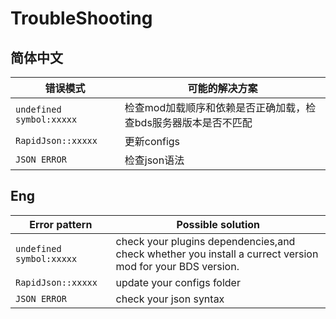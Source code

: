 # TroubleShooting

## 简体中文

| 错误模式 | 可能的解决方案 |
| - | - |
| `undefined symbol:xxxxx` | 检查mod加载顺序和依赖是否正确加载，检查bds服务器版本是否不匹配 |
| `RapidJson::xxxxx` | 更新configs |
| `JSON ERROR` | 检查json语法 |

## Eng

| Error pattern | Possible solution |
| - | - |
| `undefined symbol:xxxxx` | check your plugins dependencies,and check whether you install a currect version mod for your BDS version. |
| `RapidJson::xxxxx` | update your configs folder |
| `JSON ERROR` | check your json syntax |